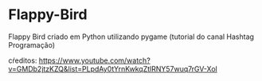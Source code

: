 # Flappy-Bird
Flappy Bird criado em Python utilizando pygame (tutorial do canal Hashtag Programação)

cŕeditos: https://www.youtube.com/watch?v=GMDb2jtzKZQ&list=PLpdAy0tYrnKwkqZtlRNY57wuq7rGV-Xol
